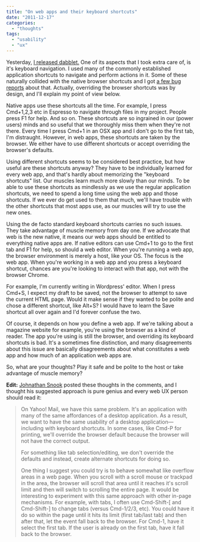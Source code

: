 ```yaml
---
title: "On web apps and their keyboard shortcuts"
date: "2011-12-17"
categories:
  - "thoughts"
tags:
  - "usability"
  - "ux"
---
```


Yesterday, [I released dabblet.](http://lea.verou.me/2011/12/introducing-dabblet-an-interactive-css-playground/) One of its aspects that I took extra care of, is it's keyboard navigation. I used many of the commonly established application shortcuts to navigate and perform actions in it. Some of these naturally collided with the native browser shortcuts and I got [a few bug reports](https://github.com/LeaVerou/dabblet/issues/54) about that. Actually, overriding the browser shortcuts was by design, and I'll explain my point of view below.

Native apps use these shortcuts all the time. For example, I press Cmd+1,2,3 etc in Espresso to navigate through files in my project. People press F1 for help. And so on. These shortcuts are so ingrained in our (power users) minds and so useful that we thoroughly miss them when they're not there. Every time I press Cmd+1 in an OSX app and I don't go to the first tab, I'm distraught. However, in web apps, these shortcuts are taken by the browser. We either have to use different shortcuts or accept overriding the browser's defaults.

Using different shortcuts seems to be considered best practice, but how useful are these shortcuts anyway? They have to be individually learned for every web app, and that's hardly about memorizing the "keyboard shortcuts" list. Our muscles learn much more slowly than our minds. To be able to use these shortcuts as mindlessly as we use the regular application shortcuts, we need to spend a long time using the web app and those shortcuts. If we ever do get used to them that much, we'll have trouble with the other shortcuts that most apps use, as our muscles will try to use the new ones.

Using the de facto standard keyboard shortcuts carries no such issues. They take advantage of muscle memory from day one. If we advocate that web is the new native, it means our web apps should be entitled to everything native apps are. If native editors can use Cmd+1 to go to the first tab and F1 for help, so should a web editor. When you're running a web app, the browser environment is merely a host, like your OS. The focus is the web app. When you're working in a web app and you press a keyboard shortcut, chances are you're looking to interact with that app, not with the browser Chrome.

For example, I'm currently writing in Wordpress' editor. When I press Cmd+S, I expect my draft to be saved, not the browser to attempt to save the current HTML page. Would it make sense if they wanted to be polite and chose a different shortcut, like Alt+S? I would have to learn the Save shortcut all over again and I'd forever confuse the two.

Of course, it depends on how you define a web app. If we're talking about a magazine website for example, you're using the browser as a kind of reader. The app you're using is still the browser, and overriding its keyboard shortcuts is bad. It's a sometimes fine distinction, and many disagreements about this issue are basically disagreements about what constitutes a web app and how much of an application web apps are.

So, what are your thoughts? Play it safe and be polite to the host or take advantage of muscle memory?

**Edit:** [Johnathan Snook](http://snook.ca) posted these thoughts in the comments, and I thought his suggested approach is pure genius and every web UX person should read it:

> On Yahoo! Mail, we have this same problem. It's an application with many of the same affordances of a desktop application. As a result, we want to have the same usability of a desktop application—including with keyboard shortcuts. In some cases, like Cmd-P for printing, we'll override the browser default because the browser will not have the correct output.
>
> For something like tab selection/editing, we don't override the defaults and instead, create alternate shortcuts for doing so.
>
> One thing I suggest you could try is to behave somewhat like overflow areas in a web page. When you scroll with a scroll mouse or trackpad in the area, the browser will scroll that area until it reaches it's scroll limit and then will switch to scrolling the entire page. It would be interesting to experiment with this same approach with other in-page mechanisms. For example, with tabs, I often use Cmd-Shift-\[ and Cmd-Shift-\] to change tabs (versus Cmd-1/2/3, etc). You could have it do so within the page until it hits its limit (first tab/last tab) and then after that, let the event fall back to the browser. For Cmd-1, have it select the first tab. If the user is already on the first tab, have it fall back to the browser.
